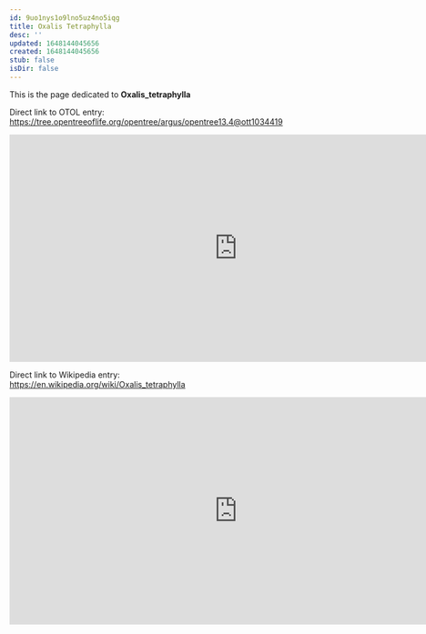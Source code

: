```yaml
---
id: 9uo1nys1o9lno5uz4no5iqg
title: Oxalis Tetraphylla
desc: ''
updated: 1648144045656
created: 1648144045656
stub: false
isDir: false
---
```

This is the page dedicated to **Oxalis_tetraphylla**


Direct link to OTOL entry: https://tree.opentreeoflife.org/opentree/argus/opentree13.4@ott1034419



<html>
    <body>
    <iframe src="https://tree.opentreeoflife.org/opentree/argus/opentree13.4@ott1034419"
    width="800" height="400" frameborder="0" allowfullscreen> </iframe>
    </body>
</html>
    


Direct link to Wikipedia entry: https://en.wikipedia.org/wiki/Oxalis_tetraphylla



<html>
    <body>
    <iframe src="https://en.wikipedia.org/wiki/Oxalis_tetraphylla"
    width="800" height="400" frameborder="0" allowfullscreen> </iframe>
    </body>
</html>
    
